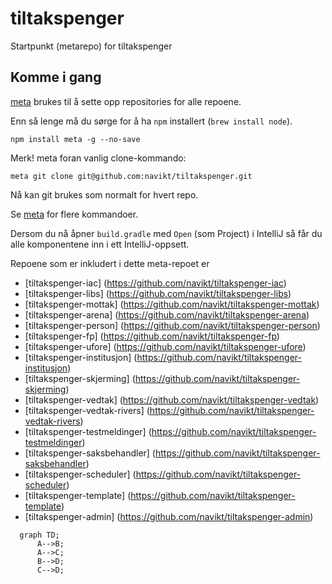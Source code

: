 # tiltakspenger

Startpunkt (metarepo) for tiltakspenger

## Komme i gang

[meta](https://github.com/mateodelnorte/meta) brukes til å sette opp
repositories for alle repoene.

Enn så lenge må du sørge for å ha `npm` installert (`brew install node`).

```
npm install meta -g --no-save
```

Merk! meta foran vanlig clone-kommando:

```
meta git clone git@github.com:navikt/tiltakspenger.git
```

Nå kan git brukes som normalt for hvert repo.

Se [meta](https://github.com/mateodelnorte/meta) for flere kommandoer.

Dersom du nå åpner `build.gradle` med `Open` (som Project) i IntelliJ så får du alle komponentene inn i ett
IntelliJ-oppsett.

Repoene som er inkludert i dette meta-repoet er

- [tiltakspenger-iac] (https://github.com/navikt/tiltakspenger-iac)
- [tiltakspenger-libs] (https://github.com/navikt/tiltakspenger-libs)
- [tiltakspenger-mottak] (https://github.com/navikt/tiltakspenger-mottak)
- [tiltakspenger-arena] (https://github.com/navikt/tiltakspenger-arena)
- [tiltakspenger-person] (https://github.com/navikt/tiltakspenger-person)
- [tiltakspenger-fp] (https://github.com/navikt/tiltakspenger-fp)
- [tiltakspenger-ufore] (https://github.com/navikt/tiltakspenger-ufore)
- [tiltakspenger-institusjon] (https://github.com/navikt/tiltakspenger-institusjon)
- [tiltakspenger-skjerming] (https://github.com/navikt/tiltakspenger-skjerming)
- [tiltakspenger-vedtak] (https://github.com/navikt/tiltakspenger-vedtak)
- [tiltakspenger-vedtak-rivers] (https://github.com/navikt/tiltakspenger-vedtak-rivers)
- [tiltakspenger-testmeldinger] (https://github.com/navikt/tiltakspenger-testmeldinger)
- [tiltakspenger-saksbehandler] (https://github.com/navikt/tiltakspenger-saksbehandler)
- [tiltakspenger-scheduler] (https://github.com/navikt/tiltakspenger-scheduler)
- [tiltakspenger-template] (https://github.com/navikt/tiltakspenger-template)
- [tiltakspenger-admin] (https://github.com/navikt/tiltakspenger-admin)

```mermaid
  graph TD;
      A-->B;
      A-->C;
      B-->D;
      C-->D;
```
